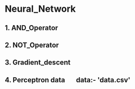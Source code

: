# Neural_Network
## 1. AND_Operator
## 2. NOT_Operator
## 3. Gradient_descent
## 4. Perceptron data    &nbsp; &nbsp; &nbsp;  data:- 'data.csv'
